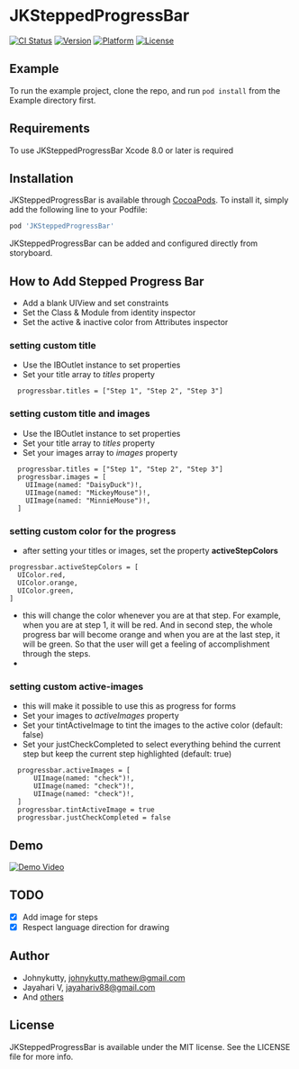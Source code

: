 # JKSteppedProgressBar

[![CI Status](https://travis-ci.org/jkmathew/JKSteppedProgressBar.svg?branch=master&style=flat)](https://travis-ci.org/jkmathew/JKSteppedProgressBar)
[![Version](https://img.shields.io/cocoapods/v/JKSteppedProgressBar.svg?style=flat)](http://cocoapods.org/pods/JKSteppedProgressBar)
[![Platform](https://img.shields.io/cocoapods/p/JKSteppedProgressBar.svg?style=flat)](http://cocoapods.org/pods/JKSteppedProgressBar)
[![License](https://img.shields.io/cocoapods/l/JKSteppedProgressBar.svg?style=flat)](http://cocoapods.org/pods/JKSteppedProgressBar)

## Example

To run the example project, clone the repo, and run `pod install` from the Example directory first.

## Requirements
To use JKSteppedProgressBar Xcode 8.0 or later is required

## Installation
JKSteppedProgressBar is available through [CocoaPods](http://cocoapods.org). To install
it, simply add the following line to your Podfile:
```ruby
pod 'JKSteppedProgressBar'
```
JKSteppedProgressBar can be added and configured directly from storyboard. 

## How to Add Stepped Progress Bar
- Add a blank UIView and set constraints
- Set the Class & Module from identity inspector
- Set the active & inactive color from Attributes inspector

### setting custom title
- Use the IBOutlet instance to set properties
- Set your title array to _titles_ property
```
  progressbar.titles = ["Step 1", "Step 2", "Step 3"]
```
### setting custom title and images
- Use the IBOutlet instance to set properties
- Set your title array to _titles_ property
- Set your images array to _images_ property
```
  progressbar.titles = ["Step 1", "Step 2", "Step 3"]
  progressbar.images = [
    UIImage(named: "DaisyDuck")!,
    UIImage(named: "MickeyMouse")!,
    UIImage(named: "MinnieMouse")!,
  ]
```
### setting custom color for the progress
- after setting your titles or images, set the property **activeStepColors**
```
progressbar.activeStepColors = [
  UIColor.red,
  UIColor.orange,
  UIColor.green,
]
```
- this will change the color whenever you are at that step. For example, when you are at step 1, it will be red. And in second step, the whole progress bar will become orange and when you are at the last step, it will be green. So that the user will get a feeling of accomplishment through the steps.
-
### setting custom active-images
- this will make it possible to use this as progress for forms
- Set your images to *activeImages* property
- Set your tintActiveImage to tint the images to the active color (default: false)
- Set your justCheckCompleted to select everything behind the current step but keep the current step highlighted (default: true)

```
  progressbar.activeImages = [
      UIImage(named: "check")!,
      UIImage(named: "check")!,
      UIImage(named: "check")!,
  ]
  progressbar.tintActiveImage = true
  progressbar.justCheckCompleted = false
```

## Demo
[![Demo Video](http://img.youtube.com/vi/gKFrOL7nD6I/0.jpg)](http://www.youtube.com/watch?v=gKFrOL7nD6I)



## TODO
- [x] Add image for steps
- [x] Respect language direction for drawing

## Author

- Johnykutty, johnykutty.mathew@gmail.com
- Jayahari V, jayahariv88@gmail.com
- And [others](https://github.com/jkmathew/JKSteppedProgressBar/graphs/contributors)

## License

JKSteppedProgressBar is available under the MIT license. See the LICENSE file for more info.

